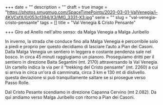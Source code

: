 +++
date = ""
description = ""
draft = true
image = "https://photos.smugmug.com/SpaceTimePoints/2020-03-01-ValVenegia/i-4KVCsfX/0/053cf394/X3/IMG_3331-X3.jpg"
serie = ""
slug = "val-venegia-cristo-pensante"
tags = []
title = "Val Venegia & Cristo Pensante"

+++
Giro ad Anello nell'altro senso: da Malga Venegia a Malga Juribello

In inverno, la strada che conduce fino alla Malga Venegia è percorribile solo a piedi e proprio per questo decidiamo di lasciare l’auto a Pian dei Casoni. Dalla Malga Venegia un sentiero in leggera e costante pendenza sale nel bosco. In circa 45 minuti raggiugiamo un pianoro.  Proseguiamo dritti per il sentiero in direzione Baita Segantini (mt. 2170) attraversando la Val Venegia.  Un cartello indica la via per il “trekking del Cristo pensante” (mt. 2260) a cui si arriva in circa un'ora di camminata, circa 3 km e 130 mt di dislivello. questa deviazione si può tranquillamente saltare se si prosegue verso Passo Rolle.

Dal Cristo Pesante scendiamo in direzione Capanna Cervino (mt 2.082). Da qui andiamo verso Malga Juribello con ritorno a Pian dei Casoni.